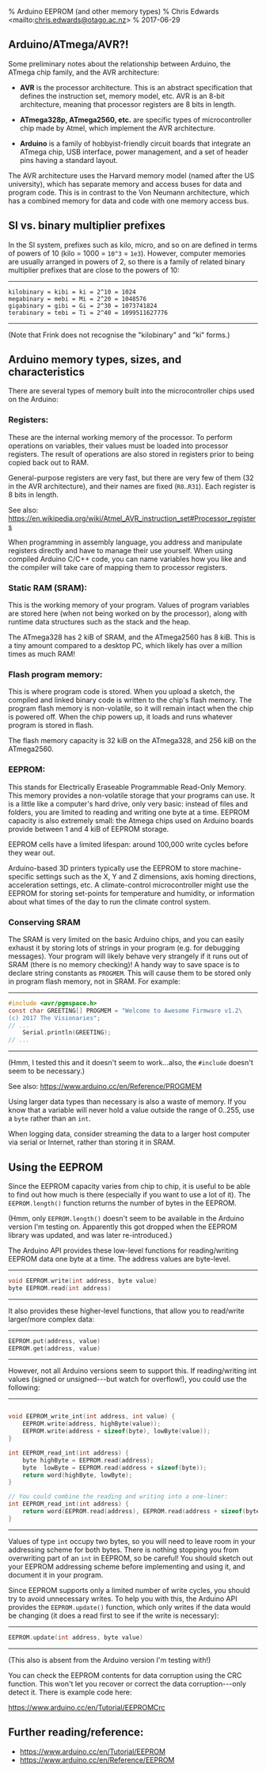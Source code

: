 % Arduino EEPROM (and other memory types)
% Chris Edwards \<mailto:chris.edwards@otago.ac.nz\>
% 2017-06-29

## Arduino/ATmega/AVR?!

Some preliminary notes about the relationship between Arduino, the ATmega chip family, and the AVR architecture:

* **AVR** is the processor architecture.  This is an abstract specification that defines the instruction set, memory model, etc.  AVR is an 8-bit architecture, meaning that processor registers are 8 bits in length.

* **ATmega328p, ATmega2560, etc.** are specific types of microcontroller chip made by Atmel, which implement the AVR architecture.

* **Arduino** is a family of hobbyist-friendly circuit boards that integrate an ATmega chip, USB interface, power management, and a set of header pins having a standard layout.

The AVR architecture uses the Harvard memory model (named after the US university), which has separate memory and access buses for data and program code.  This is in contrast to the Von Neumann architecture, which has a combined memory for data and code with one memory access bus.


## SI vs. binary multiplier prefixes

In the SI system, prefixes such as kilo, micro, and so on are defined in terms of powers of 10 (kilo = 1000 = `10^3` = `1e3`).  However, computer memories are usually arranged in powers of 2, so there is a family of related binary multiplier prefixes that are close to the powers of 10:

----

	kilobinary = kibi = ki = 2^10 = 1024
	megabinary = mebi = Mi = 2^20 = 1048576
	gigabinary = gibi = Gi = 2^30 = 1073741824
	terabinary = tebi = Ti = 2^40 = 1099511627776
	
----

(Note that Frink does not recognise the "kilobinary" and "ki" forms.)


## Arduino memory types, sizes, and characteristics

There are several types of memory built into the microcontroller chips used on the Arduino:

### Registers:

These are the internal working memory of the processor.  To perform operations on variables, their values must be loaded into processor registers.  The result of operations are also stored in registers prior to being copied back out to RAM.

General-purpose registers are very fast, but there are very few of them (32 in the AVR architecture), and their names are fixed (`R0`..`R31`).  Each register is 8 bits in length.

See also: <https://en.wikipedia.org/wiki/Atmel_AVR_instruction_set#Processor_registers>

When programming in assembly language, you address and manipulate registers directly and have to manage their use yourself.  When using compiled Arduino C/C++ code, you can name variables how you like and the compiler will take care of mapping them to processor registers.

### Static RAM (SRAM):

This is the working memory of your program. Values of program variables are stored here (when not being worked on by the processor), along with runtime data structures such as the stack and the heap.

The ATmega328 has 2 kiB of SRAM, and the ATmega2560 has 8 kiB.  This is a tiny amount compared to a desktop PC, which likely has over a million times as much RAM!
	
### Flash program memory:

This is where program code is stored.  When you upload a sketch, the compiled and linked binary code is written to the chip's flash memory.  The program flash memory is non-volatile, so it will remain intact when the chip is powered off.  When the chip powers up, it loads and runs whatever program is stored in flash.

The flash memory capacity is 32 kiB on the ATmega328, and 256 kiB on the ATmega2560.

### EEPROM:

This stands for Electrically Eraseable Programmable Read-Only Memory.  This memory provides a non-volatile storage that your programs can use.  It is a little like a computer's hard drive, only very basic: instead of files and folders, you are limited to reading and writing one byte at a time.  EEPROM capacity is also extremely small: the Atmega chips used on Arduino boards provide between 1 and 4 kiB of EEPROM storage.

EEPROM cells have a limited lifespan: around 100,000 write cycles before they wear out.

Arduino-based 3D printers typically use the EEPROM to store machine-specific settings such as the X, Y and Z dimensions, axis homing directions, acceleration settings, etc.  A climate-control microcontroller might use the EEPROM for storing set-points for temperature and humidity, or information about what times of the day to run the climate control system.


### Conserving SRAM

The SRAM is very limited on the basic Arduino chips, and you can easily exhaust it by storing lots of strings in your program (e.g. for debugging messages).  Your program will likely behave very strangely if it runs out of SRAM (there is no memory checking)!  A handy way to save space is to declare string constants as `PROGMEM`.  This will cause them to be stored only in program flash memory, not in SRAM.  For example:

___
```c
#include <avr/pgmspace.h>
const char GREETING[] PROGMEM = "Welcome to Awesome Firmware v1.2\
(c) 2017 The Visionaries";
// ...
	Serial.println(GREETING);
// ...
```
___

(Hmm, I tested this and it doesn't seem to work...also, the `#include` doesn't seem to be necessary.)

See also: <https://www.arduino.cc/en/Reference/PROGMEM>

Using larger data types than necessary is also a waste of memory.  If you know that a variable will never hold a value outside the range of 0..255, use a `byte` rather than an `int`.

When logging data, consider streaming the data to a larger host computer via serial or Internet, rather than storing it in SRAM.



## Using the EEPROM

Since the EEPROM capacity varies from chip to chip, it is useful to be able to find out how much is there (especially if you want to use a lot of it).  The `EEPROM.length()` function returns the number of bytes in the EEPROM.

(Hmm, only `EEPROM.length()` doesn't seem to be available in the Arduino version I'm testing on.  Apparently this got dropped when the EEPROM library was updated, and was later re-introduced.)


The Arduino API provides these low-level functions for reading/writing EEPROM data one byte at a time.  The address values are byte-level.

_____________________________________________
```c
void EEPROM.write(int address, byte value)
byte EEPROM.read(int address)
```
_____________________________________________

It also provides these higher-level functions, that allow you to read/write larger/more complex data:

___
```c
EEPROM.put(address, value)
EEPROM.get(address, value)
```
___

However, not all Arduino versions seem to support this.  If reading/writing int values (signed or unsigned---but watch for overflow!), you could use the following:

___
```c

void EEPROM_write_int(int address, int value) {
	EEPROM.write(address, highByte(value));
	EEPROM.write(address + sizeof(byte), lowByte(value));
}

int EEPROM_read_int(int address) {
	byte highByte = EEPROM.read(address);
	byte  lowByte = EEPROM.read(address + sizeof(byte));
	return word(highByte, lowByte);
}

// You could combine the reading and writing into a one-liner:
int EEPROM_read_int(int address) {
	return word(EEPROM.read(address), EEPROM.read(address + sizeof(byte)));
}
```
___

Values of type `int` occupy two bytes, so you will need to leave room in your addressing scheme for both bytes.  There is nothing stopping you from overwriting part of an `int` in EEPROM, so be careful!  You should sketch out your EEPROM addressing scheme before implementing and using it, and document it in your program.

Since EEPROM supports only a limited number of write cycles, you should try to avoid unnecessary writes.  To help you with this, the Arduino API provides the `EEPROM.update()` function, which only writes if the data would be changing (it does a read first to see if the write is necessary):

___
```c
EEPROM.update(int address, byte value)
```
___

(This also is absent from the Arduino version I'm testing with!)

You can check the EEPROM contents for data corruption using the CRC function.  This won't let you recover or correct the data corruption---only detect it.  There is example code here:

<https://www.arduino.cc/en/Tutorial/EEPROMCrc>


## Further reading/reference:

 - <https://www.arduino.cc/en/Tutorial/EEPROM>
 - <https://www.arduino.cc/en/Reference/EEPROM>
